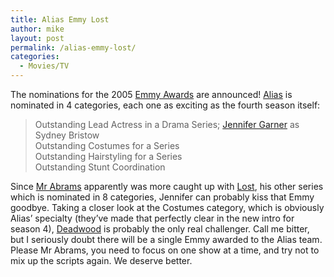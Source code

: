 ```yaml
---
title: Alias Emmy Lost
author: mike
layout: post
permalink: /alias-emmy-lost/
categories:
  - Movies/TV
---
```

The nominations for the 2005 [Emmy Awards][1] are announced! [Alias][2] is nominated in 4 categories, each one as exciting as the fourth season itself:

> Outstanding Lead Actress in a Drama Series; [Jennifer Garner][3] as Sydney Bristow  
> Outstanding Costumes for a Series  
> Outstanding Hairstyling for a Series  
> Outstanding Stunt Coordination

Since [Mr Abrams][4] apparently was more caught up with [Lost][5], his other series which is nominated in 8 categories, Jennifer can probably kiss that Emmy goodbye. Taking a closer look at the Costumes category, which is obviously Alias&#8217; specialty (they&#8217;ve made that perfectly clear in the new intro for season 4), [Deadwood][6] is probably the only real challenger. Call me bitter, but I seriously doubt there will be a single Emmy awarded to the Alias team. Please Mr Abrams, you need to focus on one show at a time, and try not to mix up the scripts again. We deserve better.

 [1]: http://www.emmys.org
 [2]: http://abc.go.com/primetime/alias/
 [3]: http://www.imdb.com/name/nm0004950/
 [4]: http://www.imdb.com/name/nm0009190/
 [5]: http://abc.go.com/primetime/lost/
 [6]: http://www.hbo.com/deadwood/